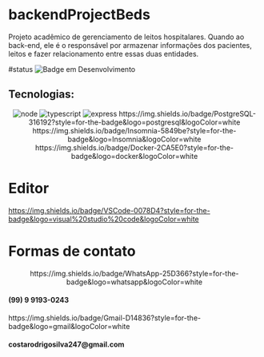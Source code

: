 # backendProjectBeds
Projeto acadêmico de gerenciamento de leitos hospitalares.
Quando ao back-end, ele é o responsável por armazenar informações dos pacientes, leitos e fazer relacionamento entre essas duas entidades.

#status
![Badge em Desenvolvimento](http://img.shields.io/static/v1?label=STATUS&message=EM%20DESENVOLVIMENTO&color=GREEN&style=for-the-badge)

## Tecnologias:
<p align="center">
<img alt="node" src="https://img.shields.io/badge/node.js-6DA55F?style=for-the-badge&logo=node.js&logoColor=white"/>
<img alt="typescript" src="https://img.shields.io/badge/typescript-%23007ACC.svg?style=for-the-badge&logo=typescript&logoColor=white"/>
<img alt="express" src="https://img.shields.io/badge/express.js-%23404d59.svg?style=for-the-badge&logo=express&logoColor=%2361DAFB"/>
https://img.shields.io/badge/PostgreSQL-316192?style=for-the-badge&logo=postgresql&logoColor=white
https://img.shields.io/badge/Insomnia-5849be?style=for-the-badge&logo=Insomnia&logoColor=white
https://img.shields.io/badge/Docker-2CA5E0?style=for-the-badge&logo=docker&logoColor=white
</p>

# Editor
https://img.shields.io/badge/VSCode-0078D4?style=for-the-badge&logo=visual%20studio%20code&logoColor=white

# Formas de contato
<p align="center">
https://img.shields.io/badge/WhatsApp-25D366?style=for-the-badge&logo=whatsapp&logoColor=white <h4>(99) 9 9193-0243</h4>
https://img.shields.io/badge/Gmail-D14836?style=for-the-badge&logo=gmail&logoColor=white <h4>costarodrigosilva247@gmail.com</h4>
</p>
